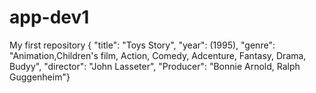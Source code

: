 # app-dev1
My first repository
{ "title": "Toys Story", "year": (1995), "genre": "Animation,Children's film, Action, Comedy, Adcenture, Fantasy, Drama, Budyy", "director": "John Lasseter", "Producer": "Bonnie Arnold, Ralph Guggenheim"}
